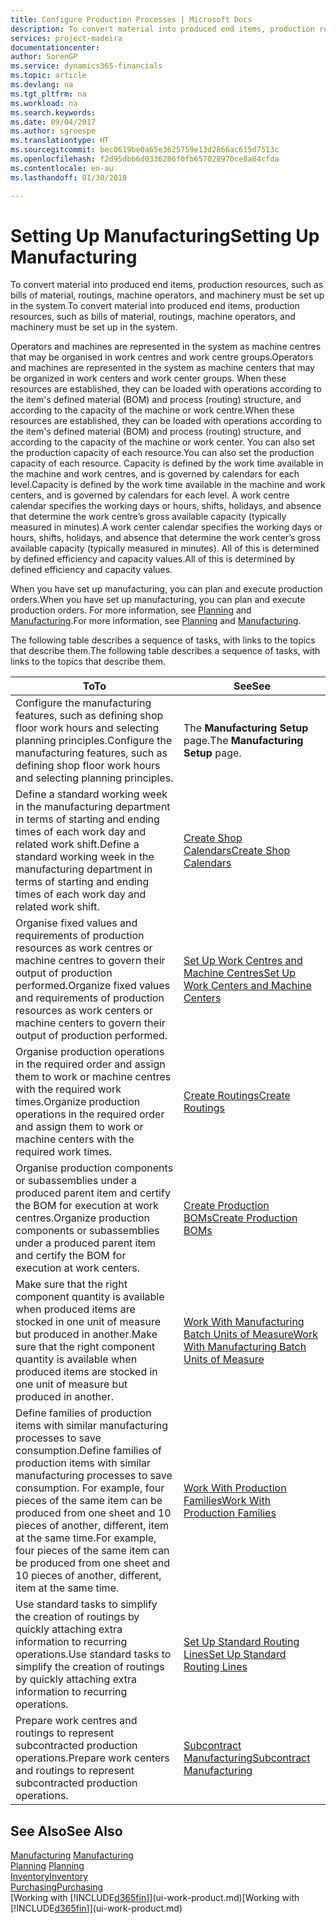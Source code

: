 ```yaml
---
title: Configure Production Processes | Microsoft Docs
description: To convert material into produced end items, production resources, such as bills of material, routings, machine operators, and machinery must be set up in the system.
services: project-madeira
documentationcenter: 
author: SorenGP
ms.service: dynamics365-financials
ms.topic: article
ms.devlang: na
ms.tgt_pltfrm: na
ms.workload: na
ms.search.keywords: 
ms.date: 09/04/2017
ms.author: sgroespe
ms.translationtype: HT
ms.sourcegitcommit: bec0619be0a65e3625759e13d2866ac615d7513c
ms.openlocfilehash: f2d95dbb6d0336286f0fb657028970ce8a04cfda
ms.contentlocale: en-au
ms.lasthandoff: 01/30/2018

---
```

# <a name="setting-up-manufacturing"></a><span data-ttu-id="44746-103">Setting Up Manufacturing</span><span class="sxs-lookup"><span data-stu-id="44746-103">Setting Up Manufacturing</span></span>
<span data-ttu-id="44746-104">To convert material into produced end items, production resources, such as bills of material, routings, machine operators, and machinery must be set up in the system.</span><span class="sxs-lookup"><span data-stu-id="44746-104">To convert material into produced end items, production resources, such as bills of material, routings, machine operators, and machinery must be set up in the system.</span></span>

<span data-ttu-id="44746-105">Operators and machines are represented in the system as machine centres that may be organised in work centres and work centre groups.</span><span class="sxs-lookup"><span data-stu-id="44746-105">Operators and machines are represented in the system as machine centers that may be organized in work centers and work center groups.</span></span> <span data-ttu-id="44746-106">When these resources are established, they can be loaded with operations according to the item's defined material (BOM) and process (routing) structure, and according to the capacity of the machine or work centre.</span><span class="sxs-lookup"><span data-stu-id="44746-106">When these resources are established, they can be loaded with operations according to the item's defined material (BOM) and process (routing) structure, and according to the capacity of the machine or work center.</span></span> <span data-ttu-id="44746-107">You can also set the production capacity of each resource.</span><span class="sxs-lookup"><span data-stu-id="44746-107">You can also set the production capacity of each resource.</span></span> <span data-ttu-id="44746-108">Capacity is defined by the work time available in the machine and work centres, and is governed by calendars for each level.</span><span class="sxs-lookup"><span data-stu-id="44746-108">Capacity is defined by the work time available in the machine and work centers, and is governed by calendars for each level.</span></span> <span data-ttu-id="44746-109">A work centre calendar specifies the working days or hours, shifts, holidays, and absence that determine the work centre’s gross available capacity (typically measured in minutes).</span><span class="sxs-lookup"><span data-stu-id="44746-109">A work center calendar specifies the working days or hours, shifts, holidays, and absence that determine the work center’s gross available capacity (typically measured in minutes).</span></span> <span data-ttu-id="44746-110">All of this is determined by defined efficiency and capacity values.</span><span class="sxs-lookup"><span data-stu-id="44746-110">All of this is determined by defined efficiency and capacity values.</span></span>  

<span data-ttu-id="44746-111">When you have set up manufacturing, you can plan and execute production orders.</span><span class="sxs-lookup"><span data-stu-id="44746-111">When you have set up manufacturing, you can plan and execute production orders.</span></span> <span data-ttu-id="44746-112">For more information, see [Planning](production-planning.md) and [Manufacturing](production-manage-manufacturing.md).</span><span class="sxs-lookup"><span data-stu-id="44746-112">For more information, see [Planning](production-planning.md) and [Manufacturing](production-manage-manufacturing.md).</span></span>  

 <span data-ttu-id="44746-113">The following table describes a sequence of tasks, with links to the topics that describe them.</span><span class="sxs-lookup"><span data-stu-id="44746-113">The following table describes a sequence of tasks, with links to the topics that describe them.</span></span>   

|<span data-ttu-id="44746-114">**To**</span><span class="sxs-lookup"><span data-stu-id="44746-114">**To**</span></span>|<span data-ttu-id="44746-115">**See**</span><span class="sxs-lookup"><span data-stu-id="44746-115">**See**</span></span>|  
|------------|-------------|  
|<span data-ttu-id="44746-116">Configure the manufacturing features, such as defining shop floor work hours and selecting planning principles.</span><span class="sxs-lookup"><span data-stu-id="44746-116">Configure the manufacturing features, such as defining shop floor work hours and selecting planning principles.</span></span>|<span data-ttu-id="44746-117">The **Manufacturing Setup** page.</span><span class="sxs-lookup"><span data-stu-id="44746-117">The **Manufacturing Setup** page.</span></span>|  
|<span data-ttu-id="44746-118">Define a standard working week in the manufacturing department in terms of starting and ending times of each work day and related work shift.</span><span class="sxs-lookup"><span data-stu-id="44746-118">Define a standard working week in the manufacturing department in terms of starting and ending times of each work day and related work shift.</span></span>|[<span data-ttu-id="44746-119">Create Shop Calendars</span><span class="sxs-lookup"><span data-stu-id="44746-119">Create Shop Calendars</span></span>](production-how-to-create-work-center-calendars.md)|  
|<span data-ttu-id="44746-120">Organise fixed values and requirements of production resources as work centres or machine centres to govern their output of production performed.</span><span class="sxs-lookup"><span data-stu-id="44746-120">Organize fixed values and requirements of production resources as work centers or machine centers to govern their output of production performed.</span></span>|[<span data-ttu-id="44746-121">Set Up Work Centres and Machine Centres</span><span class="sxs-lookup"><span data-stu-id="44746-121">Set Up Work Centers and Machine Centers</span></span>](production-how-to-set-up-work-and-machine-centers.md)|
|<span data-ttu-id="44746-122">Organise production operations in the required order and assign them to work or machine centres with the required work times.</span><span class="sxs-lookup"><span data-stu-id="44746-122">Organize production operations in the required order and assign them to work or machine centers with the required work times.</span></span>|[<span data-ttu-id="44746-123">Create Routings</span><span class="sxs-lookup"><span data-stu-id="44746-123">Create Routings</span></span>](production-how-to-create-routings.md)|
|<span data-ttu-id="44746-124">Organise production components or subassemblies under a produced parent item and certify the BOM for execution at work centres.</span><span class="sxs-lookup"><span data-stu-id="44746-124">Organize production components or subassemblies under a produced parent item and certify the BOM for execution at work centers.</span></span>|[<span data-ttu-id="44746-125">Create Production BOMs</span><span class="sxs-lookup"><span data-stu-id="44746-125">Create Production BOMs</span></span>](production-how-to-create-production-boms.md)|
|<span data-ttu-id="44746-126">Make sure that the right component quantity is available when produced items are stocked in one unit of measure but produced in another.</span><span class="sxs-lookup"><span data-stu-id="44746-126">Make sure that the right component quantity is available when produced items are stocked in one unit of measure but produced in another.</span></span>|[<span data-ttu-id="44746-127">Work With Manufacturing Batch Units of Measure</span><span class="sxs-lookup"><span data-stu-id="44746-127">Work With Manufacturing Batch Units of Measure</span></span>](production-how-to-use-the-manufacturing-batch-unit-of-measure.md)|  
|<span data-ttu-id="44746-128">Define families of production items with similar manufacturing processes to save consumption.</span><span class="sxs-lookup"><span data-stu-id="44746-128">Define families of production items with similar manufacturing processes to save consumption.</span></span> <span data-ttu-id="44746-129">For example, four pieces of the same item can be produced from one sheet and 10 pieces of another, different, item at the same time.</span><span class="sxs-lookup"><span data-stu-id="44746-129">For example, four pieces of the same item can be produced from one sheet and 10 pieces of another, different, item at the same time.</span></span>|[<span data-ttu-id="44746-130">Work With Production Families</span><span class="sxs-lookup"><span data-stu-id="44746-130">Work With Production Families</span></span>](production-how-work-family.md)|
|<span data-ttu-id="44746-131">Use standard tasks to simplify the creation of routings by quickly attaching extra information to recurring operations.</span><span class="sxs-lookup"><span data-stu-id="44746-131">Use standard tasks to simplify the creation of routings by quickly attaching extra information to recurring operations.</span></span>|[<span data-ttu-id="44746-132">Set Up Standard Routing Lines</span><span class="sxs-lookup"><span data-stu-id="44746-132">Set Up Standard Routing Lines</span></span>](production-how-set-up-standard-routing-lines.md)|  
|<span data-ttu-id="44746-133">Prepare work centres and routings to represent subcontracted production operations.</span><span class="sxs-lookup"><span data-stu-id="44746-133">Prepare work centers and routings to represent subcontracted production operations.</span></span>|[<span data-ttu-id="44746-134">Subcontract Manufacturing</span><span class="sxs-lookup"><span data-stu-id="44746-134">Subcontract Manufacturing</span></span>](production-how-to-subcontract-manufacturing.md)|  

## <a name="see-also"></a><span data-ttu-id="44746-135">See Also</span><span class="sxs-lookup"><span data-stu-id="44746-135">See Also</span></span>
<span data-ttu-id="44746-136">[Manufacturing](production-manage-manufacturing.md)  </span><span class="sxs-lookup"><span data-stu-id="44746-136">[Manufacturing](production-manage-manufacturing.md)  </span></span>  
<span data-ttu-id="44746-137">[Planning](production-planning.md) </span><span class="sxs-lookup"><span data-stu-id="44746-137">[Planning](production-planning.md) </span></span>  
[<span data-ttu-id="44746-138">Inventory</span><span class="sxs-lookup"><span data-stu-id="44746-138">Inventory</span></span>](inventory-manage-inventory.md)  
[<span data-ttu-id="44746-139">Purchasing</span><span class="sxs-lookup"><span data-stu-id="44746-139">Purchasing</span></span>](purchasing-manage-purchasing.md)  
<span data-ttu-id="44746-140">[Working with [!INCLUDE[d365fin](includes/d365fin_md.md)]](ui-work-product.md)</span><span class="sxs-lookup"><span data-stu-id="44746-140">[Working with [!INCLUDE[d365fin](includes/d365fin_md.md)]](ui-work-product.md)</span></span>

